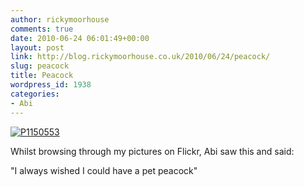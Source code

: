 ```yaml
---
author: rickymoorhouse
comments: true
date: 2010-06-24 06:01:49+00:00
layout: post
link: http://blog.rickymoorhouse.co.uk/2010/06/24/peacock/
slug: peacock
title: Peacock
wordpress_id: 1938
categories:
- Abi
---
```


[![P1150553](http://farm3.static.flickr.com/2795/4278295769_114ae48b0a_m.jpg)](http://www.flickr.com/photos/rickymoorhouse/4278295769/)

Whilst browsing through my pictures on Flickr, Abi saw this and said:

"I always wished I could have a pet peacock"
